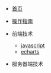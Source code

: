 <!-- docs/_sidebar.md -->
<!-- 导航栏 -->
* [首页](README)
* [操作指南](guide)

* 前端技术
    * [javascript](client/javascript/)
    * [echarts](client/echarts/)

* 服务器端技术